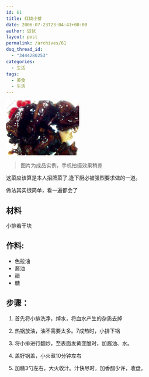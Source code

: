 ```yaml
---
id: 61
title: 红烧小排
date: 2006-07-23T23:04:41+00:00
author: 愆伏
layout: post
permalink: /archives/61
dsq_thread_id:
  - "3444280253"
categories:
  - 生活
tags:
  - 美食
  - 生活
---
```

![meat](/wp-content/uploads/200607/23_230509_3.jpg)

> 图片为成品实例，手机拍摄效果稍差
  
这菜应该算是本人招牌菜了,逢下厨必被强烈要求做的一道。
  
做法其实很简单，看一遍都会了
  
## 材料

小排若干块
  
## 作料:
- 色拉油
- 酱油
- 醋
- 糖
  
## 步骤：
  
1. 首先将小排洗净，焯水，将血水产生的杂质去掉
  
2. 热锅放油，油不需要太多。7成热时，小排下锅
  
3. 将小排进行翻炒，至表面发黄变脆时，加酱油、水。
  
4. 盖好锅盖，小火煮10分钟左右
  
5. 加糖3勺左右，大火收汁。汁快尽时，加香醋少许，收盘。